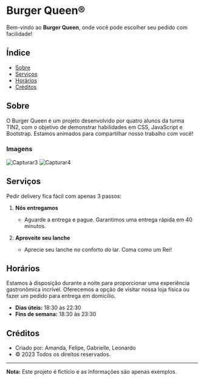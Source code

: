 # Burger Queen®

Bem-vindo ao **Burger Queen**, onde você pode escolher seu pedido com facilidade!

## Índice

- [Sobre](#sobre)
- [Serviços](#serviços)
- [Horários](#horários)
- [Créditos](#créditos)

## Sobre

O Burger Queen é um projeto desenvolvido por quatro alunos da turma TIN2, com o objetivo de demonstrar habilidades em CSS, JavaScript e Bootstrap. Estamos animados para compartilhar nosso trabalho com você!

### Imagens

![Capturar3](https://github.com/GabrielleMarchioli/BurgerQuenn/assets/109180231/5593796b-3d74-46b2-9f38-2818568a137e)
![Capturar4](https://github.com/GabrielleMarchioli/BurgerQuenn/assets/109180231/e7b2ff90-2417-4ee6-aed9-712b7e95d92f)

## Serviços

Pedir delivery fica fácil com apenas 3 passos:

1. **Nós entregamos**
   - Aguarde a entrega e pague. Garantimos uma entrega rápida em 40 minutos.

2. **Aproveite seu lanche**
   - Aprecie seu lanche no conforto do lar. Coma como um Rei!

## Horários

Estamos à disposição durante a noite para proporcionar uma experiência gastronômica incrível. Oferecemos a opção de visitar nossa loja física ou fazer um pedido para entrega em domicílio. 

- **Dias úteis:** 18:30 às 22:30
- **Fins de semana:** 18:30 às 23:30


## Créditos

- Criado por: Amanda, Felipe, Gabrielle, Leonardo
- &copy; 2023 Todos os direitos reservados.

---

**Nota:** Este projeto é fictício e as informações são apenas exemplos.


